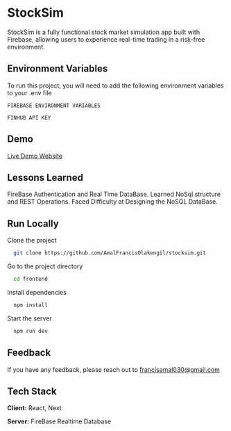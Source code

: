 
# StockSim

StockSim is a fully functional stock market simulation app built with Firebase, allowing users to experience real-time trading in a risk-free environment.


## Environment Variables

To run this project, you will need to add the following environment variables to your .env file

`FIREBASE ENVIRONMENT VARIABLES`

`FINHUB API KEY`


## Demo

[Live Demo Website](https://stocksim-black.vercel.app/)



## Lessons Learned

FireBase Authentication and Real Time DataBase. Learned NoSql structure and REST Operations. Faced Difficulty at Designing the NoSQL DataBase.


## Run Locally

Clone the project

```bash
  git clone https://github.com/AmalFrancisOlakengil/stocksim.git
```

Go to the project directory

```bash
  cd frontend
```

Install dependencies

```bash
  npm install
```

Start the server

```bash
  npm run dev
```


## Feedback

If you have any feedback, please reach out to francisamal030@gmail.com


## Tech Stack

**Client:** React, Next

**Server:** FireBase Realtime Database

